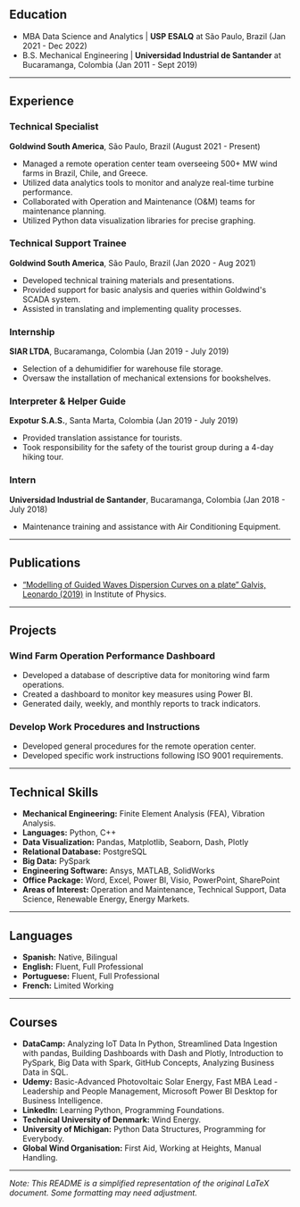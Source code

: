 ## Education

- MBA Data Science and Analytics | **USP ESALQ**   at São Paulo, Brazil (Jan 2021 - Dec 2022)
- B.S. Mechanical Engineering | **Universidad Industrial de Santander** at Bucaramanga, Colombia (Jan 2011 - Sept 2019)

---

## Experience

### Technical Specialist
**Goldwind South America**, São Paulo, Brazil (August 2021 - Present)
- Managed a remote operation center team overseeing 500+ MW wind farms in Brazil, Chile, and Greece.
- Utilized data analytics tools to monitor and analyze real-time turbine performance.
- Collaborated with Operation and Maintenance (O&M) teams for maintenance planning.
- Utilized Python data visualization libraries for precise graphing.

### Technical Support Trainee
**Goldwind South America**, São Paulo, Brazil (Jan 2020 - Aug 2021)
- Developed technical training materials and presentations.
- Provided support for basic analysis and queries within Goldwind's SCADA system.
- Assisted in translating and implementing quality processes.

### Internship
**SIAR LTDA**, Bucaramanga, Colombia (Jan 2019 - July 2019)
- Selection of a dehumidifier for warehouse file storage.
- Oversaw the installation of mechanical extensions for bookshelves.

### Interpreter & Helper Guide
**Expotur S.A.S.**, Santa Marta, Colombia (Jan 2019 - July 2019)
- Provided translation assistance for tourists.
- Took responsibility for the safety of the tourist group during a 4-day hiking tour.

### Intern
**Universidad Industrial de Santander**, Bucaramanga, Colombia (Jan 2018 - July 2018)
- Maintenance training and assistance with Air Conditioning Equipment.

---

## Publications

- [“Modelling of Guided Waves Dispersion Curves on a plate” Galvis, Leonardo (2019)](https://iopscience.iop.org/article/10.1088/1742-6596/1386/1/012117/pdf) in Institute of Physics.

---

## Projects

### Wind Farm Operation Performance Dashboard
- Developed a database of descriptive data for monitoring wind farm operations.
- Created a dashboard to monitor key measures using Power BI.
- Generated daily, weekly, and monthly reports to track indicators.

### Develop Work Procedures and Instructions
- Developed general procedures for the remote operation center.
- Developed specific work instructions following ISO 9001 requirements.

---

## Technical Skills

- **Mechanical Engineering:** Finite Element Analysis (FEA), Vibration Analysis.
- **Languages:** Python, C++
- **Data Visualization:** Pandas, Matplotlib, Seaborn, Dash, Plotly
- **Relational Database:** PostgreSQL
- **Big Data:** PySpark
- **Engineering Software:** Ansys, MATLAB, SolidWorks
- **Office Package:** Word, Excel, Power BI, Visio, PowerPoint, SharePoint
- **Areas of Interest:** Operation and Maintenance, Technical Support, Data Science, Renewable Energy, Energy Markets.

---

## Languages

- **Spanish:** Native, Bilingual
- **English:** Fluent, Full Professional
- **Portuguese:** Fluent, Full Professional
- **French:** Limited Working

---

## Courses

- **DataCamp:** Analyzing IoT Data In Python, Streamlined Data Ingestion with pandas, Building Dashboards with Dash and Plotly, Introduction to PySpark, Big Data with Spark, GitHub Concepts, Analyzing Business Data in SQL.
- **Udemy:** Basic-Advanced Photovoltaic Solar Energy, Fast MBA Lead - Leadership and People Management, Microsoft Power BI Desktop for Business Intelligence.
- **LinkedIn:** Learning Python, Programming Foundations.
- **Technical University of Denmark:** Wind Energy.
- **University of Michigan:** Python Data Structures, Programming for Everybody.
- **Global Wind Organisation:** First Aid, Working at Heights, Manual Handling.

---

*Note: This README is a simplified representation of the original LaTeX document. Some formatting may need adjustment.*
